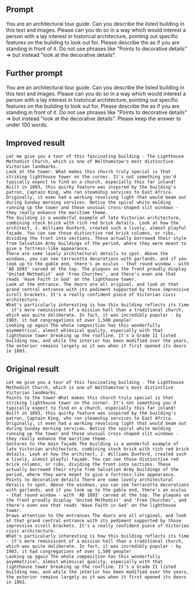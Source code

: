 ## Prompt

You are an architectural tour guide. Can you describe the listed building in this text and images.
Please can you do so in a way which would interest a person with a lay interest in historical architecture, pointing out specific features on the building to look out for. Please describe the as if you are standing in front of it. Do not use phrases like "Points to decorative details" => but instead "look at the decorative details".

## Further prompt

You are an architectural tour guide. Can you describe the listed building in this text and images.
Please can you do so in a way which would interest a person with a lay interest in historical architecture, pointing out specific features on the building to look out for. Please describe the as if you are standing in front of it. Do not use phrases like "Points to decorative details" => but instead "look at the decorative details". Please keep the answer to under 100 words.

## Improved result

```
Let me give you a tour of this fascinating building - The Lighthouse Methodist Church, which is one of Walthamstow's most distinctive Victorian landmarks.
Look at the tower. What makes this church truly special is that striking lighthouse tower on the corner. It's not something you'd typically expect to find on a church, especially this far inland! Built in 1893, this quirky feature was inspired by the building's patron, Captain King, who ran steamship services to East Africa. Originally, it even had a working revolving light that would beam out during Sunday morning services. Notice the spiral white molding running up the tower and those unusual cross-shaped slit windows - they really enhance the maritime theme.
The building is a wonderful example of late Victorian architecture, combining stock brick with rich red brick details. Look at how the architect, J. Williams Dunford, created such a lively, almost playful façade. You can see those distinctive red brick columns, or ribs, dividing the front into sections. These actually borrowed their style from Salvation Army buildings of the period, where they were meant to give a fortress-like appearance.
There are some lovely architectural details to spot. Above the windows, you can see terracotta decorations with garlands, and if you look up to the gable end, there's an oculus - that round window - with 'AD 1893' carved at the top. The plaques on the front proudly display 'United Methodist' and 'Free Churches', and there's even one that reads 'Have Faith in God' on the lighthouse tower.
Look at the entrance. The doors are all original, and look at that grand central entrance with its pediment supported by those impressive scroll brackets. It's a really confident piece of Victorian civic architecture.
What's particularly interesting is how this building reflects its time - it's more reminiscent of a mission hall than a traditional church, which was quite deliberate. In fact, it was incredibly popular - by 1903, it had congregations of over 1,500 people!
Looking up again The whole composition has this wonderfully asymmetrical, almost whimsical quality, especially with that lighthouse tower breaking up the roofline. It's a Grade II listed building now, and while the interior has been modified over the years, the exterior remains largely as it was when it first opened its doors in 1893.
```

## Original result

```
Let me give you a tour of this fascinating building - The Lighthouse Methodist Church, which is one of Walthamstow's most distinctive Victorian landmarks.
Points to the tower What makes this church truly special is that striking lighthouse tower on the corner. It's not something you'd typically expect to find on a church, especially this far inland! Built in 1893, this quirky feature was inspired by the building's patron, Captain King, who ran steamship services to East Africa. Originally, it even had a working revolving light that would beam out during Sunday morning services. Notice the spiral white molding running up the tower and those unusual cross-shaped slit windows - they really enhance the maritime theme.
Gestures to the main façade The building is a wonderful example of late Victorian architecture, combining stock brick with rich red brick details. Look at how the architect, J. Williams Dunford, created such a lively, almost playful façade. You can see those distinctive red brick columns, or ribs, dividing the front into sections. These actually borrowed their style from Salvation Army buildings of the period, where they were meant to give a fortress-like appearance.
Points to decorative details There are some lovely architectural details to spot. Above the windows, you can see terracotta decorations with garlands, and if you look up to the gable end, there's an oculus - that round window - with 'AD 1893' carved at the top. The plaques on the front proudly display 'United Methodist' and 'Free Churches', and there's even one that reads 'Have Faith in God' on the lighthouse tower.
Draws attention to the entrances The doors are all original, and look at that grand central entrance with its pediment supported by those impressive scroll brackets. It's a really confident piece of Victorian civic architecture.
What's particularly interesting is how this building reflects its time - it's more reminiscent of a mission hall than a traditional church, which was quite deliberate. In fact, it was incredibly popular - by 1903, it had congregations of over 1,500 people!
Looking up again The whole composition has this wonderfully asymmetrical, almost whimsical quality, especially with that lighthouse tower breaking up the roofline. It's a Grade II listed building now, and while the interior has been modified over the years, the exterior remains largely as it was when it first opened its doors in 1893.
```
